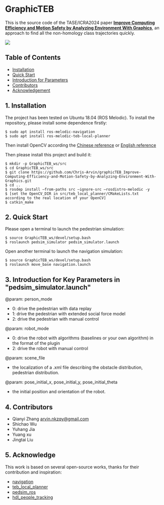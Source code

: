# GraphicTEB
This is the source code of the TASE/ICRA2024 paper [**Improve Computing Efficiency and Motion Safety by Analyzing Environment With Graphics**](https://ieeexplore.ieee.org/document/10210322), an approach to find all the non-homology class trajectories quickly.

[![](https://res.cloudinary.com/marcomontalbano/image/upload/v1668649862/video_to_markdown/images/youtube--SzZGKdbzH9Q-c05b58ac6eb4c4700831b2b3070cd403.jpg)](https://www.youtube.com/watch?v=SzZGKdbzH9Q "")


## Table of Contents
* [Installation](#1-Installation)
* [Quick Start](#2-Quick-Start)
* [Introduction for Parameters](#5-acknowledge)
* [Contributors](#4-Contributors)
* [Acknowledgement](#5-acknowledge)


## 1. Installation
The project has been tested on Ubuntu 18.04 (ROS Melodic). To install the repository, please install some dependence firstly: 
```
$ sudo apt install ros-melodic-navigation
$ sudo apt install ros-melodic-teb-local-planner
```
Then install OpenCV according the [Chinese reference](https://blog.csdn.net/KIK9973/article/details/118830187) or [English reference](https://docs.opencv.org/4.x/d7/d9f/tutorial_linux_install.html)

Then please install this project and build it: 
```
$ mkdir -p GraphicTEB_ws/src
$ cd GraphicTEB_ws/src
$ git clone https://github.com/Chris-Arvin/graphicTEB_Improve-Computing-Efficiency-and-Motion-Safety-by-Analyzing-Environment-With-Graphics.git
$ cd ..
$ rosdep install –from-paths src –ignore-src –rosdistro-melodic -y
$ [set the OpenCV_DIR in src/teb_local_planner/CMakeLists.txt according to the real location of your OpenCV]
$ catkin_make
```


## 2. Quick Start
Please open a terminal to launch the pedestrian simulation: 
```
$ source GraphicTEB_ws/devel/setup.bash
$ roslaunch pedsim_simulator pedsim_simulator.launch
```
Open another terminal to launch the navigation simulation: 
```
$ source GraphicTEB_ws/devel/setup.bash
$ roslaunch move_base navigation.launch
```


## 3. Introduction for Key Parameters in "pedsim_simulator.launch"
@param: person_mode
* 0: drive the pedestrian with data replay
* 1: drive the pedestrian with extended social force model
* 2: drive the pedestrian with manual control

@param: robot_mode
* 0: drive the robot with algorithms (baselines or your own algorithm) in the format of the plugin
* 2: drive the robot with manual control

@param: scene_file
* the localization of a .xml file describing the obstacle distribution, pedestrian distribution. 

@param: pose_initial_x, pose_initial_y, pose_initial_theta
* the initial position and orientation of the robot.


## 4. Contributors
* Qianyi Zhang  arvin.nkzqy@gmail.com
* Shichao Wu
* Yuhang Jia
* Yuang xu
* Jingtai Liu

## 5. Acknowledge
This work is based on several open-source works, thanks for their contribution and inspiration: 
* [navigation](https://github.com/ros-planning/navigation)
* [teb_local_planner](https://github.com/rst-tu-dortmund/teb_local_planner)
* [pedsim_ros](https://github.com/srl-freiburg/pedsim_ros)
* [hdl_people_tracking](https://github.com/koide3/hdl_people_tracking)


